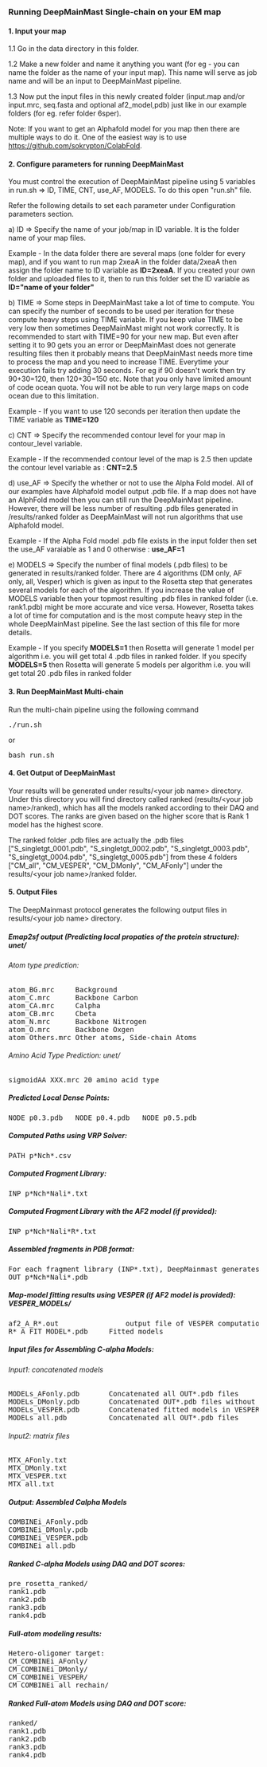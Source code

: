 ### Running DeepMainMast Single-chain on your EM map
#### 1. Input your map
1.1 Go in the data directory in this folder.

1.2 Make a new folder and name it anything you want (for eg - you can name the folder as the name of your input map). This name will serve as job name and will be an input to DeepMainMast pipeline.

1.3 Now put the input files in this newly created folder (input.map and/or input.mrc, seq.fasta and optional af2_model,pdb) just like in our example folders (for eg. refer folder 6sper).

Note: If you want to get an Alphafold model for you map then there are multiple ways to do it. One of the easiest way is to use https://github.com/sokrypton/ColabFold.

#### 2. Configure parameters for running DeepMainMast

You must control the execution of DeepMainMast pipeline using 5 variables in run.sh => ID, TIME, CNT, use_AF, MODELS. To do this open "run.sh" file.

Refer the following details to set each parameter under Configuration parameters section. 

a) ID => Specify the name of your job/map in ID variable. It is the folder name of your map files.

Example - In the data folder there are several maps (one folder for every map), and if you want to run map 2xeaA in the folder data/2xeaA then assign the folder name to ID variable as <b>ID=2xeaA</b>. If you created your own folder and uploaded files to it, then to run this folder set the ID variable as <b>ID="name of your folder"</b>

b) TIME => Some steps in DeepMainMast take a lot of time to compute. You can specify the number of seconds to be used per iteration for these compute heavy steps using TIME variable. If you keep value TIME to be very low then sometimes DeepMainMast might not work correctly. It is recommended to start with TIME=90 for your new map. But even after setting it to 90 gets you an error or DeepMainMast does not generate resulting files then it probably means that DeepMainMast needs more time to process the map and you need to increase TIME. Everytime your execution fails try adding 30 seconds. For eg if 90 doesn't work then try 90+30=120, then 120+30=150 etc. Note that you only have limited amount of code ocean quota. You will not be able to run very large maps on code ocean due to this limitation. 

Example - If you want to use 120 seconds per iteration then update the TIME variable as <b>TIME=120</b>

c) CNT => Specify the recommended contour level for your map in contour_level variable. 

Example - If the recommended contour level of the map is 2.5 then update the contour level variable as : <b>CNT=2.5</b>

d) use_AF => Specify the whether or not to use the Alpha Fold model. All of our examples have Alphafold model output .pdb file. If a map does not have an AlphFold model then you can still run the DeepMainMast pipeline. However, there will be less number of resulting .pdb files generated in /results/ranked folder as DeepMainMast will not run algorithms that use Alphafold model.

Example - If the Alpha Fold model .pdb file exists in the input folder then set the use_AF varaiable as 1 and 0 otherwise : <b>use_AF=1</b></pre>

e) MODELS => Specify the number of final models (.pdb files) to be generated in results/ranked folder. There are 4 algorithms (DM only, AF only, all, Vesper) which is given as input to the Rosetta step that generates several models for each of the algorithm. If you increase the value of MODELS variable then your topmost resulting .pdb files in ranked folder (i.e. rank1.pdb) might be more accurate and vice versa. However, Rosetta takes a lot of time for computation and is the most compute heavy step in the whole DeepMainMast pipeline. See the last section of this file for more details.

Example - If you specify <b>MODELS=1</b> then Rosetta will generate 1 model per algorithm i.e. you will get total 4 .pdb files in ranked folder. If you specify <b>MODELS=5</b> then Rosetta will generate 5 models per algorithm i.e. you will get total 20 .pdb files in ranked folder

#### 3. Run DeepMainMast Multi-chain
Run the multi-chain pipeline using the following command

<pre>
./run.sh
</pre>

or 

<pre>
bash run.sh
</pre>

#### 4. Get Output of DeepMainMast 
Your results will be generated under results/\<your job name\> directory. Under this directory you will find directory called ranked (results/\<your job name\>/ranked), which has all the models ranked according to their DAQ and DOT scores. The ranks are given based on the higher score that is Rank 1 model has the highest score.

The ranked folder .pdb files are actually the .pdb files ["S_singletgt_0001.pdb", "S_singletgt_0002.pdb", "S_singletgt_0003.pdb", "S_singletgt_0004.pdb", "S_singletgt_0005.pdb"] from these 4 folders ["CM_all", "CM_VESPER", "CM_DMonly", "CM_AFonly"] under the results/\<your job name\>/ranked folder. 

#### 5. Output Files
The DeepMainmast protocol generates the following output files in results/\<your job name\> directory.

##### Emap2sf output (Predicting local propaties of the protein structure): unet/
###### Atom type prediction:
<pre>
atom_BG.mrc		Background
atom_C.mrc		Backbone Carbon
atom_CA.mrc		Calpha
atom_CB.mrc		Cbeta
atom_N.mrc		Backbone Nitrogen
atom_O.mrc		Backbone Oxgen
atom_Others.mrc	Other atoms, Side-chain Atoms
</pre>

###### Amino Acid Type Prediction: unet/
<pre>
sigmoidAA_XXX.mrc 20 amino acid type
</pre>
##### Predicted Local Dense Points:
<pre>
NODE_p0.3.pdb	NODE_p0.4.pdb	NODE_p0.5.pdb
</pre>
##### Computed Paths using VRP Solver:
<pre>
PATH_p*Nch*.csv
</pre>
##### Computed Fragment Library:
<pre>
INP_p*Nch*Nali*.txt
</pre>
##### Computed Fragment Library with the AF2 model (if provided):
<pre>
INP_p*Nch*Nali*R*.txt
</pre>
##### Assembled fragments in PDB format:
<pre>
For each fragment library (INP*.txt), DeepMainmast generates one output (OUT*.pdb)
OUT_p*Nch*Nali*.pdb
</pre>
##### Map-model fitting results using VESPER (if AF2 model is provided): VESPER_MODELs/
<pre>
af2_A_R*.out				output file of VESPER computation
R*_A_FIT_MODEL*.pdb		Fitted models
</pre>

##### Input files for Assembling C-alpha Models:
###### Input1: concatenated models
<pre>
MODELs_AFonly.pdb		Concatenated all OUT*.pdb files
MODELs_DMonly.pdb		Concatenated OUT*.pdb files without the AF2 data
MODELs_VESPER.pdb		Concatenated fitted models in VESPER_MODELs/
MODELs_all.pdb			Concatenated all OUT*.pdb files
</pre>

###### Input2: matrix files
<pre>
MTX_AFonly.txt
MTX_DMonly.txt
MTX_VESPER.txt
MTX_all.txt
</pre>
##### Output: Assembled Calpha Models
<pre>
COMBINEi_AFonly.pdb
COMBINEi_DMonly.pdb
COMBINEi_VESPER.pdb
COMBINEi_all.pdb
</pre>

##### Ranked C-alpha Models using DAQ and DOT scores:
<pre>
pre_rosetta_ranked/
rank1.pdb
rank2.pdb
rank3.pdb
rank4.pdb
</pre>
##### Full-atom modeling results:
<pre>
Hetero-oligomer target:
CM_COMBINEi_AFonly/
CM_COMBINEi_DMonly/
CM_COMBINEi_VESPER/
CM_COMBINEi_all_rechain/
</pre>

##### Ranked Full-atom Models using DAQ and DOT score:
<pre>
ranked/
rank1.pdb
rank2.pdb
rank3.pdb
rank4.pdb
</pre>
